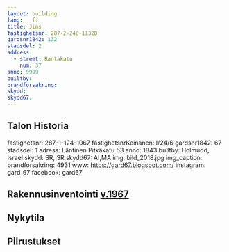 ```yaml
---
layout: building
lang:   fi
title: Jims
fastighetsnr: 287-2-248-1132D
gardsnr1842: 132
stadsdel: 2
address:
  - street: Rantakatu
    num: 37
anno: 9999
builtby:
brandforsakring:
skydd:
skydd67:
---
```

## Talon Historia


fastighetsnr: 287-1-124-1067
fastighetsnrKeinanen: I/24/6
gardsnr1842: 67
stadsdel: 1
adress: Läntinen Pitkäkatu 53
anno: 1843
builtby: Holmudd, Israel
skydd: SR, SR
skydd67: AI,MA
img: bild_2018.jpg
img_caption:
brandforsakring: 4931
www: https://gard67.blogspot.com/
instagram: gard_67
facebook:  gard67



## Rakennusinventointi <a href="/sources/keinanen_karki.pdf">v.1967</a>


## Nykytila


## Piirustukset
